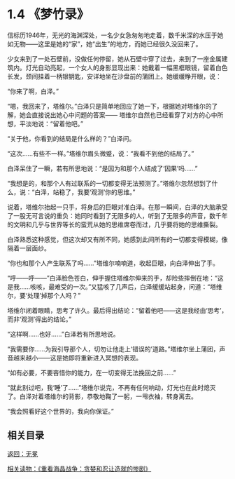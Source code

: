 # 1.4 《梦竹录》

信标历1946年，无光的海渊深处，一名少女急匆匆地走着，数千米深的水压于她如无物——这里是她的“家”，她“出生”的地方，而她已经很久没回来了。

少女来到了一处石壁前，没做任何停留，她从石壁中穿了过去，来到了一座金属建筑内。灯光自动亮起，一个女人的身影显现出来：她戴着一幅黑框眼镜，留着白色长发，颈间挂着一柄银钥匙，安详地坐在沙盘前的蒲团上。她缓缓睁开眼，说：

“你来了啊，白泽。”

“嗯，我回来了，塔维尔。”白泽只是简单地回应了她一下，根据她对塔维尔的了解，她会直接说出她心中问题的答案——
塔维尔自然也已经看穿了对方的心中所想，平淡地说：“留着他吧。”

“关于他，你看到的结局是什么样的？”白泽问。

“这次……有些不一样。”塔维尔眉头微蹙，说：“我看不到他<!--指凯撒-->的结局了。”

白泽呆住了一瞬，若有所思地说：“是因为和那个人<!--此处及以后都指“寻”-->结成了‘因果’吗……”

“我想是的，和那个人有过联系的一切都变得无法预测了。”塔维尔忽然想到了什么，说：“白泽，站稳了，我要‘观测’你的思维。”

说着，塔维尔抬起一只手，将身后的巨眼对准白泽。在那一瞬间，白泽的大脑承受了一股无可言说的重负：她同时看到了无限多的人，听到了无限多的声音，数千年的文明和几乎与世界等长的蛮荒从她的思维席卷而过，几乎要将她的思维撕裂。

白泽熟悉这种感觉，但这次却又有所不同，她感到此间所有的一切都变得模糊，像隔着一层面纱。

“你也和那个人产生联系了吗……”塔维尔喃喃道，收起巨眼，向白泽伸出了手。

“呼——呼——”白泽脸色苍白，伸手握住塔维尔伸来的手，却险些摔倒在地：“这是我……咳咳，最难受的一次。”又猛咳了几声后，白泽缓缓站起身，问道：“塔维尔，要‘处理’掉那个人吗？”

塔维尔闭着眼睛，思考了许久。最后得出结论：“留着他吧——这是我经由‘思考’，而非‘观测’得出的结论。”

“这样啊……也好……”白泽若有所思地说。

“我需要你……为我引导那个人，切勿让他走上‘错误的’道路。”塔维尔坐上蒲团，声音越来越小——这是她即将重新进入冥想的表现。

“如有必要，不要吝惜你的能力，在一切变得无法挽回之前……”

“就此别过吧，我‘睡’了……”塔维尔说完，不再有任何响动，灯光也在此时熄灭了。白泽对着塔维尔的背影，恭敬地鞠了一躬，一甩衣袖，转身离去。

“我会照看好这个世界的，我向你保证。”

## 相关目录

[返回：无冕](1.2：无冕.md)

[相关读物：《重看海晶战争：贪婪和忍让造就的惨剧》](1.3：《重看海晶战争：贪婪和忍让造就的惨剧》.md)
